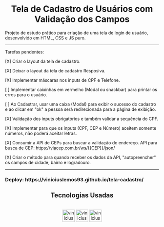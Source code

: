 <h1 align="center">Tela de Cadastro de Usuários com Validação dos Campos</h1>

Projeto de estudo prático para criação de uma tela de login de usuário, desenvolvido em HTML, CSS e JS puro.

<hr>
Tarefas pendentes:

[X] Criar o layout da tela de cadastro.

[X] Deixar o layout da tela de cadastro Resposiva.

[X] Implementar máscaras nos inputs de CPF e Telefone.

[ ] Implementar caixinhas em vermelho (Modal ou snackbar) para printar os erros para o usuário.

[ ] Ao Cadastrar, usar uma caixa (Modal) para exibir o sucesso do cadastro e ao clicar em "ok" a pessoa será redirecionada para a página de exibição.

[X] Validação dos inputs obrigatórios e também validar a sequência do CPF.

[X] Implementar para que os inputs (CPF, CEP e Número) aceitem somente números, não poderá aceitar letras.

[X] Consumir a API de CEPs para buscar a validação do endereço. API para busca de CEP: https://viacep.com.br/ws/{{CEP}}/json/

[X] Criar o método para quando receber os dados da API, "autopreencher" os campos de cidade, bairro e logradouro.

<hr>
<h3> Deploy: https://viniciuslemos93.github.io/tela-cadastro/

</div>
<h2 align="center">Tecnologias Usadas</h2>
<div align="center">
     <div style="display: inline_block margin-left:auto margin-rigth:auto"><br>
        <img align="lef" alt="vinicius-html" height="40 widht="50" src="https://cdn.jsdelivr.net/gh/devicons/devicon/icons/html5/html5-plain-wordmark.svg" />
        <img align="lef" alt="vinicius-css" height="40 widht="50" src="https://cdn.jsdelivr.net/gh/devicons/devicon/icons/css3/css3-plain-wordmark.svg" />
        <img align="lef" alt="vinicius-css" height="40 widht="50" src="https://cdn.jsdelivr.net/gh/devicons/devicon/icons/javascript/javascript-original.svg" /> 
    </div>
</div>
